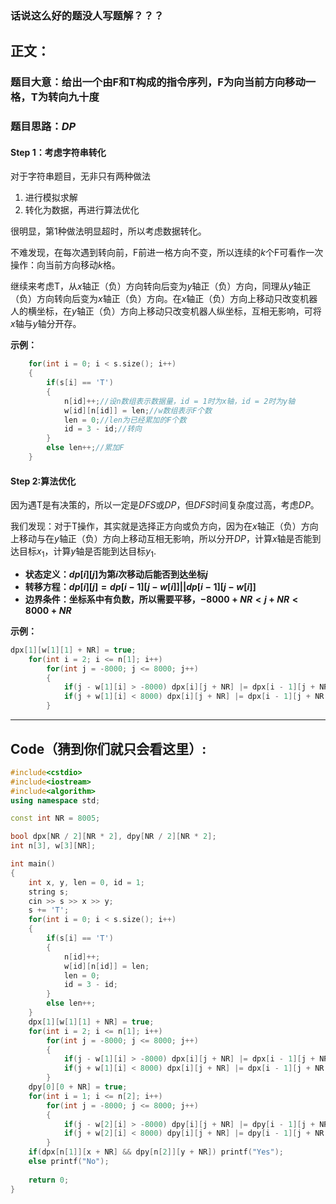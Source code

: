 ### 话说这么好的题没人写题解？？？
## 正文：
### 题目大意：给出一个由F和T构成的指令序列，F为向当前方向移动一格，T为转向九十度
### 题目思路：$DP$
#### Step 1：考虑字符串转化
对于字符串题目，无非只有两种做法  
1. 进行模拟求解
2. 转化为数据，再进行算法优化  

很明显，第$1$种做法明显超时，所以考虑数据转化。  

不难发现，在每次遇到转向前，F前进一格方向不变，所以连续的$k$个F可看作一次操作：向当前方向移动$k$格。  

继续来考虑T，从$x$轴正（负）方向转向后变为$y$轴正（负）方向，同理从$y$轴正（负）方向转向后变为$x$轴正（负）方向。在$x$轴正（负）方向上移动只改变机器人的横坐标，在$y$轴正（负）方向上移动只改变机器人纵坐标，互相无影响，可将$x$轴与$y$轴分开存。  

**示例：**
```cpp
	for(int i = 0; i < s.size(); i++)
	{
		if(s[i] == 'T')
		{
			n[id]++;//设n数组表示数据量，id = 1时为x轴，id = 2时为y轴
			w[id][n[id]] = len;//w数组表示F个数
			len = 0;//len为已经累加的F个数
			id = 3 - id;//转向
		}
		else len++;//累加F
	}
```
#### Step 2:算法优化
因为遇T是有决策的，所以一定是$DFS$或$DP$，但$DFS$时间复杂度过高，考虑$DP$。  

我们发现：对于T操作，其实就是选择正方向或负方向，因为在$x$轴正（负）方向上移动与在$y$轴正（负）方向上移动互相无影响，所以分开$DP$，计算$x$轴是否能到达目标$x_1$，计算$y$轴是否能到达目标$y_1$.

- **状态定义：$dp[i][j]$为第$i$次移动后能否到达坐标$j$**
- **转移方程：$dp[i][j] = dp[i - 1][j - w[i]] || dp[i - 1][j - w[i]]$**
- **边界条件：坐标系中有负数，所以需要平移，$-8000 + NR < j + NR < 8000 + NR$**

**示例：**
```cpp
dpx[1][w[1][1] + NR] = true;
	for(int i = 2; i <= n[1]; i++)
		for(int j = -8000; j <= 8000; j++)
		{
			if(j - w[1][i] > -8000) dpx[i][j + NR] |= dpx[i - 1][j + NR - w[1][i]];
			if(j + w[1][i] < 8000) dpx[i][j + NR] |= dpx[i - 1][j + NR + w[1][i]];
		}
```


------------
## Code（猜到你们就只会看这里）:
```cpp
#include<cstdio>
#include<iostream>
#include<algorithm>
using namespace std;

const int NR = 8005;

bool dpx[NR / 2][NR * 2], dpy[NR / 2][NR * 2];
int n[3], w[3][NR];

int main()
{
	int x, y, len = 0, id = 1;
	string s;
	cin >> s >> x >> y;
	s += 'T';
	for(int i = 0; i < s.size(); i++)
	{
		if(s[i] == 'T')
		{
			n[id]++;
			w[id][n[id]] = len;
			len = 0;
			id = 3 - id;
		}
		else len++;
	}
	dpx[1][w[1][1] + NR] = true;
	for(int i = 2; i <= n[1]; i++)
		for(int j = -8000; j <= 8000; j++)
		{
			if(j - w[1][i] > -8000) dpx[i][j + NR] |= dpx[i - 1][j + NR - w[1][i]];
			if(j + w[1][i] < 8000) dpx[i][j + NR] |= dpx[i - 1][j + NR + w[1][i]];
		}
	dpy[0][0 + NR] = true;
	for(int i = 1; i <= n[2]; i++)
		for(int j = -8000; j <= 8000; j++)
		{
			if(j - w[2][i] > -8000) dpy[i][j + NR] |= dpy[i - 1][j + NR - w[2][i]];
			if(j + w[2][i] < 8000) dpy[i][j + NR] |= dpy[i - 1][j + NR + w[2][i]];
		}
	if(dpx[n[1]][x + NR] && dpy[n[2]][y + NR]) printf("Yes");
	else printf("No");
	
	return 0;
}
```
